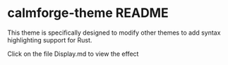 # calmforge-theme README

This theme is specifically designed to modify other themes to add syntax highlighting support for Rust.

Click on the file Display.md to view the effect